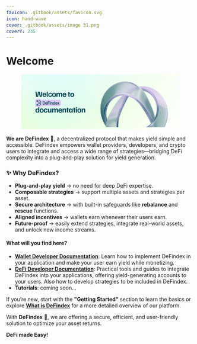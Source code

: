 ```yaml
---
favicon: .gitbook/assets/favicon.svg
icon: hand-wave
cover: .gitbook/assets/image 31.png
coverY: 235
---
```


# Welcome

<figure><img src=".gitbook/assets/Component 12.png" alt=""><figcaption></figcaption></figure>

**We are DeFindex** 🔁, a decentralized protocol that makes yield simple and accessible. DeFindex empowers wallet providers, developers, and crypto users to integrate and access a wide range of strategies—bridging DeFi complexity into a plug-and-play solution for yield generation.

### ✨ Why DeFindex?

* **Plug-and-play yield** → no need for deep DeFi expertise.
* **Composable strategies** → support multiple assets and strategies per asset.
* **Secure architecture** → with built-in safeguards like **rebalance** and **rescue** functions.
* **Aligned incentives** → wallets earn whenever their users earn.
* **Future-proof** → easily extend strategies, integrate real-world assets, and unlock new income streams.

#### What will you find here?

* [**Wallet Developer Documentation**](broken-reference): Learn how to implement DeFindex in your application and make your user earn yield while monetizing.
* [**DeFi Developer Documentation**](broken-reference): Practical tools and guides to integrate DeFindex into your applications, offering yield-generating accounts to your users. Also how to develop strategies to be included in DeFindex.
* **Tutorials**: coming soon...

If you’re new, start with the **"Getting Started"** section to learn the basics or explore [**What is DeFindex**](https://app.gitbook.com/o/CL0VfO2AdQ9HkYTcTiO5/s/nOjEfj1qCoVgPEQ3cl02/) for a more detailed overview of our platform.

With **DeFindex** 🔁, we are offering a secure, efficient, and user-friendly solution to optimize your asset returns.

**DeFi made Easy!**
